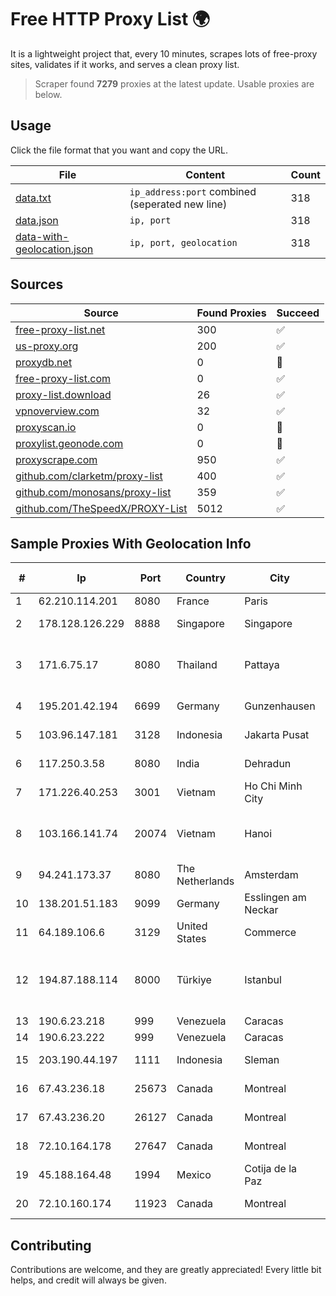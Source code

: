 
# Free HTTP Proxy List 🌍

It is a lightweight project that, every 10 minutes, scrapes lots of free-proxy sites, validates if it works, and serves a clean proxy list.


> Scraper found **7279** proxies at the latest update. Usable proxies are below.

## Usage

Click the file format that you want and copy the URL.


|File|Content|Count|
|----|-------|-----|
|[data.txt](https://raw.githubusercontent.com/themiralay/Proxy-List-World/master/data.txt)|`ip_address:port` combined (seperated new line)|318|
|[data.json](https://raw.githubusercontent.com/themiralay/Proxy-List-World/master/data.json)|`ip, port`|318|
|[data-with-geolocation.json](https://raw.githubusercontent.com/themiralay/Proxy-List-World/master/data-with-geolocation.json)|`ip, port, geolocation`|318|

## Sources

|Source|Found Proxies|Succeed|
|------|-------------|-------|
|[free-proxy-list.net](https://free-proxy-list.net)|300|✅|
|[us-proxy.org](https://www.us-proxy.org)|200|✅|
|[proxydb.net](http://proxydb.net)|0|🚫|
|[free-proxy-list.com](https://free-proxy-list.com/?page=&port=&type%5B%5D=http&type%5B%5D=https&up_time=0&search=Search)|0|✅|
|[proxy-list.download](https://www.proxy-list.download/HTTP)|26|✅|
|[vpnoverview.com](https://vpnoverview.com/privacy/anonymous-browsing/free-proxy-servers)|32|✅|
|[proxyscan.io](https://www.proxyscan.io)|0|🚫|
|[proxylist.geonode.com](https://proxylist.geonode.com/api/proxy-list?limit=300&page=1&sort_by=lastChecked&sort_type=desc&protocols=http,https)|0|🚫|
|[proxyscrape.com](https://api.proxyscrape.com/v2/?request=displayproxies&protocol=http&timeout=10000&country=all&ssl=all&anonymity=all)|950|✅|
|[github.com/clarketm/proxy-list](https://raw.githubusercontent.com/clarketm/proxy-list/master/proxy-list-raw.txt)|400|✅|
|[github.com/monosans/proxy-list](https://raw.githubusercontent.com/monosans/proxy-list/main/proxies/http.txt)|359|✅|
|[github.com/TheSpeedX/PROXY-List](https://raw.githubusercontent.com/TheSpeedX/PROXY-List/master/http.txt)|5012|✅|


## Sample Proxies With Geolocation Info

|#|Ip|Port|Country|City|Internet Service Provider|
|-|--|----|-------|----|-------------------------|
|1|62.210.114.201|8080|France|Paris|Online SAS|
|2|178.128.126.229|8888|Singapore|Singapore|DigitalOcean, LLC|
|3|171.6.75.17|8080|Thailand|Pattaya|Triple T Broadband Public Company Limited|
|4|195.201.42.194|6699|Germany|Gunzenhausen|Hetzner Online GmbH|
|5|103.96.147.181|3128|Indonesia|Jakarta Pusat|PT Era Awan Digital|
|6|117.250.3.58|8080|India|Dehradun|Bharat Sanchar Nigam Ltd|
|7|171.226.40.253|3001|Vietnam|Ho Chi Minh City|Viettel Corporation|
|8|103.166.141.74|20074|Vietnam|Hanoi|Viet NAM Cloud Technology Joint Stock Company|
|9|94.241.173.37|8080|The Netherlands|Amsterdam|TimeWeb Ltd.|
|10|138.201.51.183|9099|Germany|Esslingen am Neckar|Hetzner Online GmbH|
|11|64.189.106.6|3129|United States|Commerce|Apogee Telecom Inc.|
|12|194.87.188.114|8000|Türkiye|Istanbul|Kadir Huseyin Tezcan Nosspeed Internet Teknolojileri|
|13|190.6.23.218|999|Venezuela|Caracas|Net Uno|
|14|190.6.23.222|999|Venezuela|Caracas|Net Uno|
|15|203.190.44.197|1111|Indonesia|Sleman|PT Jaring Lintas Utara|
|16|67.43.236.18|25673|Canada|Montreal|GloboTech Communications|
|17|67.43.236.20|26127|Canada|Montreal|GloboTech Communications|
|18|72.10.164.178|27647|Canada|Montreal|GloboTech Communications|
|19|45.188.164.48|1994|Mexico|Cotija de la Paz|Velocom SA De CV|
|20|72.10.160.174|11923|Canada|Montreal|GloboTech Communications|



## Contributing

Contributions are welcome, and they are greatly appreciated! Every
little bit helps, and credit will always be given.

